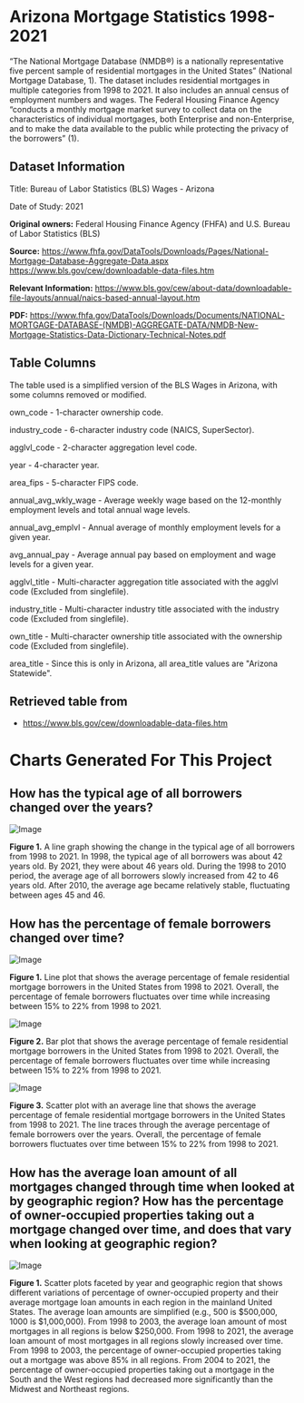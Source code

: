# Arizona Mortgage Statistics 1998-2021
“The National Mortgage Database (NMDB®) is a nationally representative five percent sample of residential mortgages in the United States” (National Mortgage Database, 1). The dataset includes residential mortgages in multiple categories from 1998 to 2021. It also includes an annual census of employment numbers and wages. The Federal Housing Finance Agency “conducts a monthly mortgage market survey to collect data on the characteristics of individual mortgages, both Enterprise and non-Enterprise, and to make the data available to the public while protecting the privacy of the borrowers” (1).

## Dataset Information

Title: Bureau of Labor Statistics (BLS) Wages - Arizona

Date of Study: 2021

**Original owners:** Federal Housing Finance Agency (FHFA) and U.S. Bureau of Labor Statistics (BLS)

**Source:** https://www.fhfa.gov/DataTools/Downloads/Pages/National-Mortgage-Database-Aggregate-Data.aspx
https://www.bls.gov/cew/downloadable-data-files.htm

**Relevant Information:** https://www.bls.gov/cew/about-data/downloadable-file-layouts/annual/naics-based-annual-layout.htm

**PDF:** https://www.fhfa.gov/DataTools/Downloads/Documents/NATIONAL-MORTGAGE-DATABASE-(NMDB)-AGGREGATE-DATA/NMDB-New-Mortgage-Statistics-Data-Dictionary-Technical-Notes.pdf

## Table Columns
The table used is a simplified version of the BLS Wages in Arizona, with some columns removed or modified.

own_code - 1-character ownership code.

industry_code - 6-character industry code (NAICS, SuperSector).

agglvl_code - 2-character aggregation level code.

year - 4-character year.

area_fips - 5-character FIPS code.

annual_avg_wkly_wage - Average weekly wage based on the 12-monthly employment levels and total annual wage levels.

annual_avg_emplvl - Annual average of monthly employment levels for a given year.

avg_annual_pay - Average annual pay based on employment and wage levels for a given year.

agglvl_title - Multi-character aggregation title associated with the agglvl code (Excluded from singlefile).

industry_title - Multi-character industry title associated with the industry code (Excluded from singlefile).

own_title - Multi-character ownership title associated with the ownership code (Excluded from singlefile).

area_title - Since this is only in Arizona, all area_title values are "Arizona Statewide".

## Retrieved table from
- https://www.bls.gov/cew/downloadable-data-files.htm

# Charts Generated For This Project

## How has the typical age of all borrowers changed over the years?
![Image](https://github.com/SMarbella/New-Mortgage-Statistics-1998-2021/blob/main/Images/Typical%20Age%20of%20All%20Borrowers%20Over%20the%20Years.png)

**Figure 1.** A line graph showing the change in the typical age of all borrowers from 1998 to 2021. In 1998, the typical age of all borrowers was about 42 years old. By 2021, they were about 46 years old. During the 1998 to 2010 period, the average age of all borrowers slowly increased from 42 to 46 years old. After 2010, the average age became relatively stable, fluctuating between ages 45 and 46.

## How has the percentage of female borrowers changed over time?
![Image](https://github.com/SMarbella/New-Mortgage-Statistics-1998-2021/blob/main/Images/Female%20Borrowers%201.png)

**Figure 1.** Line plot that shows the average percentage of female residential mortgage borrowers in the United States from 1998 to 2021. Overall, the percentage of female borrowers fluctuates over time while increasing between 15% to 22% from 1998 to 2021.

![Image](https://github.com/SMarbella/New-Mortgage-Statistics-1998-2021/blob/main/Images/Female%20Borrowers%202.png)

**Figure 2.** Bar plot that shows the average percentage of female residential mortgage borrowers in the United States from 1998 to 2021. Overall, the percentage of female borrowers fluctuates over time while increasing between 15% to 22% from 1998 to 2021.

![Image](https://github.com/SMarbella/New-Mortgage-Statistics-1998-2021/blob/main/Images/Female%20Borrowers%203.png)

**Figure 3.** Scatter plot with an average line that shows the average percentage of female residential mortgage borrowers in the United States from 1998 to 2021. The line traces through the average percentage of female borrowers over the years. Overall, the percentage of female borrowers fluctuates over time between 15% to 22% from 1998 to 2021.

## How has the average loan amount of all mortgages changed through time when looked at by geographic region? How has the percentage of owner-occupied properties taking out a mortgage changed over time, and does that vary when looking at geographic region?
![Image](https://github.com/SMarbella/New-Mortgage-Statistics-1998-2021/blob/main/Images/facetted%20by%20year.png)

**Figure 1.** Scatter plots faceted by year and geographic region that shows different variations of percentage of owner-occupied property and their average mortgage loan amounts in each region in the mainland United States. The average loan amounts are simplified (e.g., 500 is $500,000, 1000 is $1,000,000). From 1998 to 2003, the average loan amount of most mortgages in all regions is below $250,000. From 1998 to 2021, the average loan amount of most mortgages in all regions slowly increased over time. From 1998 to 2003, the percentage of owner-occupied properties taking out a mortgage was above 85% in all regions. From 2004 to 2021, the percentage of owner-occupied properties taking out a mortgage in the South and the West regions had decreased more significantly than the Midwest and Northeast regions.
